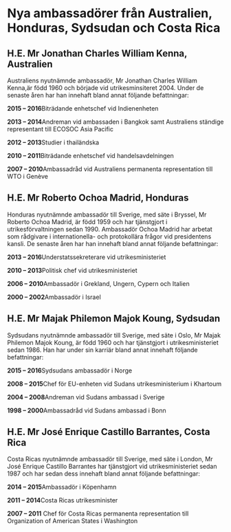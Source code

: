 # Nya ambassadörer från Australien, Honduras, Sydsudan och Costa Rica

## H.E. Mr Jonathan Charles William Kenna, Australien

Australiens nyutnämnde ambassadör, Mr Jonathan Charles William Kenna,är född 1960 och började vid utrikesminsiteret 2004\. Under de senaste åren har han innehaft bland annat följande befattningar:

**2015 – 2016**Biträdande enhetschef vid Indienenheten

**2013 – 2014**Andreman vid ambassaden i Bangkok samt Australiens ständige representant till ECOSOC Asia Pacific

**2012 – 2013**Studier i thailändska

**2010 – 2011**Biträdande enhetschef vid handelsavdelningen

**2007 – 2010**Ambassadråd vid Australiens permanenta representation till WTO i Genève

## H.E. Mr Roberto Ochoa Madrid, Honduras

Honduras nyutnämnde ambassadör till Sverige, med säte i Bryssel, Mr Roberto Ochoa Madrid, är född 1959 och har tjänstgjort i utrikesförvaltningen sedan 1990\. Ambassadör Ochoa Madrid har arbetat som rådgivare i internationella\- och protokollära frågor vid presidentens kansli. De senaste åren har han innehaft bland annat följande befattningar:

**2013 – 2016**Understatssekreterare vid utrikesministeriet

**2010 – 2013**Politisk chef vid utrikesministeriet

**2006 – 2010**Ambassadör i Grekland, Ungern, Cypern och Italien

**2000 – 2002**Ambassadör i Israel

## H.E. Mr Majak Philemon Majok Koung, Sydsudan

Sydsudans nyutnämnde ambassadör till Sverige, med säte i Oslo, Mr Majak Philemon Majok Koung, är född 1960 och har tjänstgjort i utrikesministeriet sedan 1986\. Han har under sin karriär bland annat innehaft följande befattningar:

**2015 – 2016**Sydsudans ambassadör i Norge

**2008 – 2015**Chef för EU\-enheten vid Sudans utrikesministerium i Khartoum

**2004 – 2008**Andreman vid Sudans ambassad i Sverige

**1998 – 2000**Ambassadråd vid Sudans ambassad i Bonn

## H.E. Mr José Enrique Castillo Barrantes, Costa Rica

Costa Ricas nyutnämnde ambassadör till Sverige, med säte i London, Mr José Enrique Castillo Barrantes har tjänstgjort vid utrikesministeriet sedan 1987 och har sedan dess innehaft bland annat följande befattningar:

**2014 – 2015**Ambassadör i Köpenhamn

**2011 – 2014**Costa Ricas utrikesminister

**2007 – 2011**
Chef för Costa Ricas permanenta representation till Organization of American States i Washington
